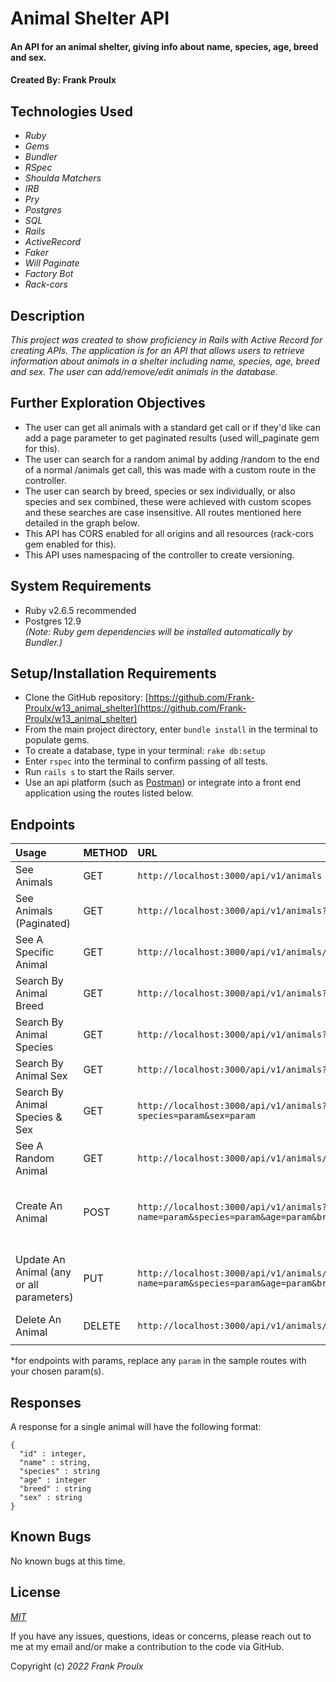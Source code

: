 # Animal Shelter API

#### An API for an animal shelter, giving info about name, species, age, breed and sex.

#### Created By: **Frank Proulx**


## Technologies Used

* _Ruby_
* _Gems_
* _Bundler_
* _RSpec_
* _Shoulda Matchers_
* _IRB_
* _Pry_
* _Postgres_
* _SQL_
* _Rails_
* _ActiveRecord_
* _Faker_
* _Will Paginate_
* _Factory Bot_
* _Rack-cors_

## Description

_This project was created to show proficiency in Rails with Active Record for creating APIs. The application is for an API that allows users to retrieve information about animals in a shelter including name, species, age, breed and sex. The user can add/remove/edit animals in the database._

## Further Exploration Objectives

* The user can get all animals with a standard get call or if they'd like can add a page parameter to get paginated results (used will_paginate gem for this).
* The user can search for a random animal by adding /random to the end of a normal /animals get call, this was made with a custom route in the controller. 
* The user can search by breed, species or sex individually, or also species and sex combined, these were achieved with custom scopes and these searches are case insensitive. All routes mentioned here detailed in the graph below. 
* This API has CORS enabled for all origins and all resources (rack-cors gem enabled for this). 
* This API uses namespacing of the controller to create versioning.

## System Requirements

* Ruby v2.6.5 recommended
* Postgres 12.9  
_(Note: Ruby gem dependencies will be installed automatically by Bundler.)_

## Setup/Installation Requirements

* Clone the GitHub repository: [https://github.com/Frank-Proulx/w13_animal_shelter](https://github.com/Frank-Proulx/w13_animal_shelter)
* From the main project directory, enter `bundle install` in the terminal to populate gems.
* To create a database, type in your terminal: 
      `rake db:setup`
* Enter `rspec` into the terminal to confirm passing of all tests.
* Run `rails s` to start the Rails server.
* Use an api platform (such as [Postman](https://www.postman.com/)) or integrate into a front end application using the routes listed below.

## Endpoints

|Usage | METHOD       | URL       | Params |
| :--------| :------------| :---------| :------|
|See Animals | GET    | `http://localhost:3000/api/v1/animals` | |
|See Animals (Paginated) | GET    | `http://localhost:3000/api/v1/animals?page=param` | _page_ |
|See A Specific Animal | GET    | `http://localhost:3000/api/v1/animals/:id` | |
|Search By Animal Breed | GET    | `http://localhost:3000/api/v1/animals?breed=param` | _breed_ |
|Search By Animal Species | GET    | `http://localhost:3000/api/v1/animals?species=param` | _species_ |
|Search By Animal Sex | GET    | `http://localhost:3000/api/v1/animals?sex=param` | _sex_ |
|Search By Animal Species & Sex | GET    | `http://localhost:3000/api/v1/animals?species=param&sex=param` | _species, sex_ |
|See A Random Animal | GET    | `http://localhost:3000/api/v1/animals/random` | |
|Create An Animal | POST    | `http://localhost:3000/api/v1/animals?name=param&species=param&age=param&breed=param&sex=param` | _name, species, age, breed, sex_ |
|Update An Animal (any or all parameters) | PUT    | `http://localhost:3000/api/v1/animals/:id?name=param&species=param&age=param&breed=param&sex=param` | _name, species, age, breed, sex_ |
|Delete An Animal | DELETE    |`http://localhost:3000/api/v1/animals/:id`| |  
|||||

*for endpoints with params, replace any `param` in the sample routes with your chosen param(s).

## Responses

A response for a single animal will have the following format:

```
{
  "id" : integer,
  "name" : string,
  "species" : string
  "age" : integer
  "breed" : string
  "sex" : string
}
```

## Known Bugs

No known bugs at this time.

## License

_[MIT](https://opensource.org/licenses/MIT)_

If you have any issues, questions, ideas or concerns, please reach out to me at my email and/or make a contribution to the code via GitHub.

Copyright (c) _2022_ _Frank Proulx_ 